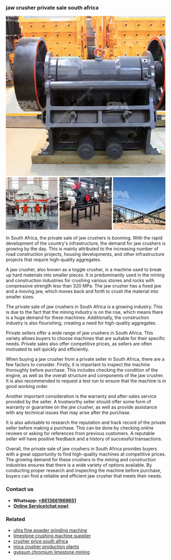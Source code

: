 <h3>jaw crusher private sale south africa</h3><img src='1708663269.jpg' alt=''><p>In South Africa, the private sale of jaw crushers is booming. With the rapid development of the country's infrastructure, the demand for jaw crushers is growing by the day. This is mainly attributed to the increasing number of road construction projects, housing developments, and other infrastructure projects that require high-quality aggregates.</p><p>A jaw crusher, also known as a toggle crusher, is a machine used to break up hard materials into smaller pieces. It is predominantly used in the mining and construction industries for crushing various stones and rocks with compressive strength less than 320 MPa. The jaw crusher has a fixed jaw and a moving jaw, which moves back and forth to crush the material into smaller sizes.</p><p>The private sale of jaw crushers in South Africa is a growing industry. This is due to the fact that the mining industry is on the rise, which means there is a huge demand for these machines. Additionally, the construction industry is also flourishing, creating a need for high-quality aggregates.</p><p>Private sellers offer a wide range of jaw crushers in South Africa. This variety allows buyers to choose machines that are suitable for their specific needs. Private sales also offer competitive prices, as sellers are often motivated to sell quickly and efficiently.</p><p>When buying a jaw crusher from a private seller in South Africa, there are a few factors to consider. Firstly, it is important to inspect the machine thoroughly before purchase. This includes checking the condition of the engine, as well as the overall structure and components of the jaw crusher. It is also recommended to request a test run to ensure that the machine is in good working order.</p><p>Another important consideration is the warranty and after-sales service provided by the seller. A trustworthy seller should offer some form of warranty or guarantee on the jaw crusher, as well as provide assistance with any technical issues that may arise after the purchase.</p><p>It is also advisable to research the reputation and track record of the private seller before making a purchase. This can be done by checking online reviews or asking for references from previous customers. A reputable seller will have positive feedback and a history of successful transactions.</p><p>Overall, the private sale of jaw crushers in South Africa provides buyers with a great opportunity to find high-quality machines at competitive prices. The growing demand for these crushers in the mining and construction industries ensures that there is a wide variety of options available. By conducting proper research and inspecting the machine before purchase, buyers can find a reliable and efficient jaw crusher that meets their needs.</p><h3>Contact us</h3><ul><li><strong>Whatsapp:&nbsp;<a href="https://wa.me/8613661969651">+8613661969651</a></strong></li><li><a href="https://swt.shibang-china.com/?git&amp;zhl&amp;jaw crusher private sale south africa"><strong>Online Service(chat now)</strong></a></li></ul><h3>Related</h3><ul><li><a href='ultra fine powder grinding machine.md'>ultra fine powder grinding machine</a></li><li><a href='limestone crushing machine supplier.md'>limestone crushing machine supplier</a></li><li><a href='crusher price south africa.md'>crusher price south africa</a></li><li><a href='mica crusher production plants.md'>mica crusher production plants</a></li><li><a href='gypsum chromium limestone mining.md'>gypsum chromium limestone mining</a></li></ul>